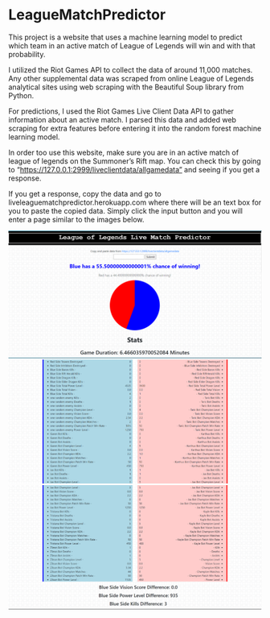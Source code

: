 ﻿# LeagueMatchPredictor

This project is a website that uses a machine learning model to predict which team in an active match of League of Legends will win and with that probability. 

I utilized the Riot Games API to collect the data of around 11,000 matches. Any other supplemental data was scraped from online League of Legends analytical sites using web scraping with the Beautiful Soup library from Python.

For predictions, I used the Riot Games Live Client Data API to gather information about an active match. I parsed this data and added web scraping for extra features before entering it into the random forest machine learning model.

In order too use this website, make sure you are in an active match of league of legends on the Summoner’s Rift map. You can check this by going to “https://127.0.0.1:2999/liveclientdata/allgamedata” and seeing if you get a response.

If you get a response, copy the data and go to liveleaguematchpredictor.herokuapp.com where there will be an text box for you to paste the copied data. Simply click the input button and you will enter a page similar to the images below.

!['websiteimage1'](https://raw.githubusercontent.com/vincentviray01/LeagueMatchPredictor/master/images/leagueliveclient1.png.png)
!['websiteimage2'](https://raw.githubusercontent.com/vincentviray01/LeagueMatchPredictor/master/images/leagueliveclient12png.png)
!['websiteimage3'](https://raw.githubusercontent.com/vincentviray01/LeagueMatchPredictor/master/images/leagueliveclient13png.png)




































